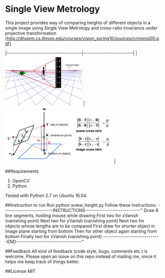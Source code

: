 # Single View Metrology

This project provides way of comparing heights of different objects in a single image using Single View Metrology and cross-ratio invariance under projective transformation {http://dhoiem.cs.illinois.edu/courses/vision_spring10/sources/criminisi00.pdf}

|--------------------------------------|-------------------------| 
| <img src="https://raw.githubusercontent.com/kshitiz38/sv-metrology/master/1.jpg" alt="alt text" width="250" height=""> | <img src="https://raw.githubusercontent.com/kshitiz38/sv-metrology/master/2.png" alt="alt text" width="350" height="whatever"> |

##Requirements
1. OpenCV
2. Python

Tested with Python 2.7 on Ubuntu 16.04.

##Instruction to run
Run python sview_height.py
Follow these instructions:
-------------------------INSTRUCTIONS----------------------------"
Draw 8 line segments, holding mouse while drawing
First two for xVanish (vanishing point)
Next two for yVanish (vanishing point)
Next two for objects whose lengths are to be compared
First draw for shorter object in image plane starting from bottom
Then for other object again starting from bottom
Finally two for zVanish (vanishing point)
-----------------------------END---------------------------------"

##Feedback
All kind of feedback (code style, bugs, comments etc.) is welcome. Please open an issue on this repo instead of mailing me, since it helps me keep track of things better.

##License
MIT

